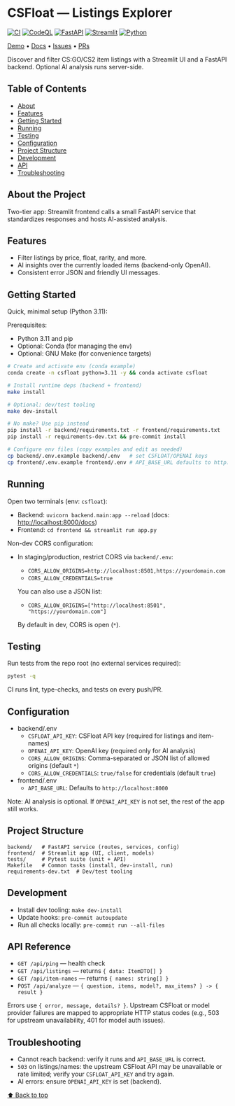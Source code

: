 # CSFloat — Listings Explorer

[//]: # (readme-top)

[![CI](https://github.com/daniel-volpin/CSFloat/actions/workflows/ci.yml/badge.svg)](https://github.com/daniel-volpin/CSFloat/actions/workflows/ci.yml)
[![CodeQL](https://github.com/daniel-volpin/CSFloat/actions/workflows/codeql.yml/badge.svg)](https://github.com/daniel-volpin/CSFloat/actions/workflows/codeql.yml)
[![FastAPI](https://img.shields.io/badge/FastAPI-005571?logo=fastapi&logoColor=white)](https://fastapi.tiangolo.com)
[![Streamlit](https://img.shields.io/badge/Streamlit-FF4B4B?logo=streamlit&logoColor=white)](https://streamlit.io)
[![Python](https://img.shields.io/badge/Python-3.11%2B-3776AB?logo=python&logoColor=white)](https://www.python.org)

[Demo](#running) • [Docs](#api-reference) • [Issues](../../issues) • [PRs](../../pulls)

Discover and filter CS:GO/CS2 item listings with a Streamlit UI and a FastAPI backend. Optional AI analysis runs server-side.

## Table of Contents

- [About](#about-the-project)
- [Features](#features)
- [Getting Started](#getting-started)
- [Running](#running)
- [Testing](#testing)
- [Configuration](#configuration)
- [Project Structure](#project-structure)
- [Development](#development)
- [API](#api-reference)
- [Troubleshooting](#troubleshooting)

## About the Project

Two-tier app: Streamlit frontend calls a small FastAPI service that standardizes responses and hosts AI-assisted analysis.

## Features

- Filter listings by price, float, rarity, and more.
- AI insights over the currently loaded items (backend-only OpenAI).
- Consistent error JSON and friendly UI messages.

## Getting Started

Quick, minimal setup (Python 3.11):

Prerequisites:

- Python 3.11 and pip
- Optional: Conda (for managing the env)
- Optional: GNU Make (for convenience targets)

```bash
# Create and activate env (conda example)
conda create -n csfloat python=3.11 -y && conda activate csfloat

# Install runtime deps (backend + frontend)
make install

# Optional: dev/test tooling
make dev-install

# No make? Use pip instead
pip install -r backend/requirements.txt -r frontend/requirements.txt
pip install -r requirements-dev.txt && pre-commit install

# Configure env files (copy examples and edit as needed)
cp backend/.env.example backend/.env   # set CSFLOAT/OPENAI keys
cp frontend/.env.example frontend/.env # API_BASE_URL defaults to http://localhost:8000
```

## Running

Open two terminals (env: `csfloat`):

- Backend: `uvicorn backend.main:app --reload` (docs: <http://localhost:8000/docs>)
- Frontend: `cd frontend && streamlit run app.py`

Non-dev CORS configuration:

- In staging/production, restrict CORS via `backend/.env`:

  - `CORS_ALLOW_ORIGINS=http://localhost:8501,https://yourdomain.com`
  - `CORS_ALLOW_CREDENTIALS=true`

  You can also use a JSON list:

  - `CORS_ALLOW_ORIGINS=["http://localhost:8501", "https://yourdomain.com"]`

  By default in dev, CORS is open (`*`).

## Testing

Run tests from the repo root (no external services required):

```bash
pytest -q
```

CI runs lint, type-checks, and tests on every push/PR.

## Configuration

- backend/.env
  - `CSFLOAT_API_KEY`: CSFloat API key (required for listings and item-names)
  - `OPENAI_API_KEY`: OpenAI key (required only for AI analysis)
  - `CORS_ALLOW_ORIGINS`: Comma-separated or JSON list of allowed origins (default `*`)
  - `CORS_ALLOW_CREDENTIALS`: `true/false` for credentials (default `true`)
- frontend/.env
  - `API_BASE_URL`: Defaults to `http://localhost:8000`

Note: AI analysis is optional. If `OPENAI_API_KEY` is not set, the rest of the app still works.

## Project Structure

```
backend/   # FastAPI service (routes, services, config)
frontend/  # Streamlit app (UI, client, models)
tests/     # Pytest suite (unit + API)
Makefile   # Common tasks (install, dev-install, run)
requirements-dev.txt  # Dev/test tooling
```

## Development

- Install dev tooling: `make dev-install`
- Update hooks: `pre-commit autoupdate`
- Run all checks locally: `pre-commit run --all-files`

## API Reference

- `GET /api/ping` — health check
- `GET /api/listings` — returns `{ data: ItemDTO[] }`
- `GET /api/item-names` — returns `{ names: string[] }`
- `POST /api/analyze` — `{ question, items, model?, max_items? } -> { result }`

Errors use `{ error, message, details? }`. Upstream CSFloat or model provider failures are mapped to appropriate HTTP status codes (e.g., 503 for upstream unavailability, 401 for model auth issues).

## Troubleshooting

- Cannot reach backend: verify it runs and `API_BASE_URL` is correct.
- `503` on listings/names: the upstream CSFloat API may be unavailable or rate limited; verify your `CSFLOAT_API_KEY` and try again.
- AI errors: ensure `OPENAI_API_KEY` is set (backend).

[⬆️ Back to top](#csfloat--listings-explorer)
